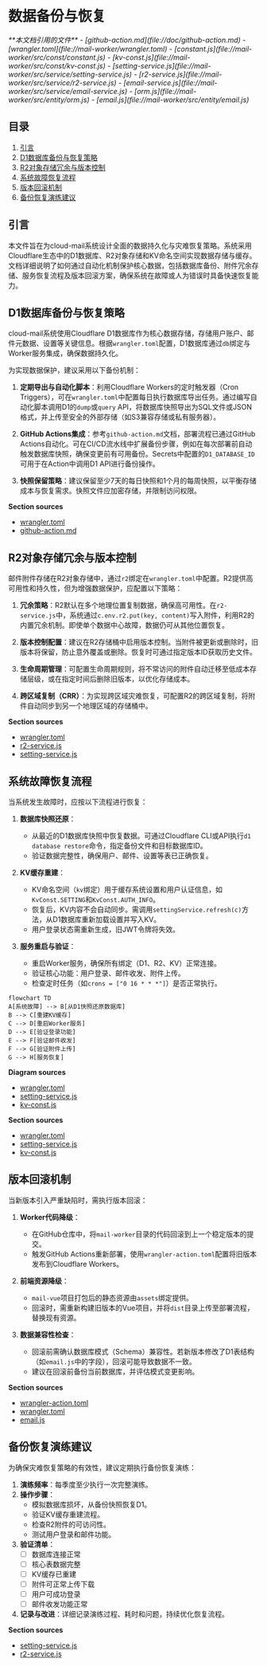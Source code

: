 # 数据备份与恢复

<cite>
**本文档引用的文件**
- [github-action.md](file://doc/github-action.md)
- [wrangler.toml](file://mail-worker/wrangler.toml)
- [constant.js](file://mail-worker/src/const/constant.js)
- [kv-const.js](file://mail-worker/src/const/kv-const.js)
- [setting-service.js](file://mail-worker/src/service/setting-service.js)
- [r2-service.js](file://mail-worker/src/service/r2-service.js)
- [email-service.js](file://mail-worker/src/service/email-service.js)
- [orm.js](file://mail-worker/src/entity/orm.js)
- [email.js](file://mail-worker/src/entity/email.js)
</cite>

## 目录
1. [引言](#引言)
2. [D1数据库备份与恢复策略](#d1数据库备份与恢复策略)
3. [R2对象存储冗余与版本控制](#r2对象存储冗余与版本控制)
4. [系统故障恢复流程](#系统故障恢复流程)
5. [版本回滚机制](#版本回滚机制)
6. [备份恢复演练建议](#备份恢复演练建议)

## 引言
本文件旨在为cloud-mail系统设计全面的数据持久化与灾难恢复策略。系统采用Cloudflare生态中的D1数据库、R2对象存储和KV命名空间实现数据存储与缓存。文档详细说明了如何通过自动化机制保护核心数据，包括数据库备份、附件冗余存储、服务恢复流程及版本回滚方案，确保系统在故障或人为错误时具备快速恢复能力。

## D1数据库备份与恢复策略

cloud-mail系统使用Cloudflare D1数据库作为核心数据存储，存储用户账户、邮件元数据、设置等关键信息。根据`wrangler.toml`配置，D1数据库通过`db`绑定与Worker服务集成，确保数据持久化。

为实现数据保护，建议采用以下备份机制：

1. **定期导出与自动化脚本**：利用Cloudflare Workers的定时触发器（Cron Triggers），可在`wrangler.toml`中配置每日执行数据库导出任务。通过编写自动化脚本调用D1的`dump`或`query` API，将数据库快照导出为SQL文件或JSON格式，并上传至安全的外部存储（如S3兼容存储或私有服务器）。

2. **GitHub Actions集成**：参考`github-action.md`文档，部署流程已通过GitHub Actions自动化。可在CI/CD流水线中扩展备份步骤，例如在每次部署前自动触发数据库快照，确保变更前有可用备份。Secrets中配置的`D1_DATABASE_ID`可用于在Action中调用D1 API进行备份操作。

3. **快照保留策略**：建议保留至少7天的每日快照和1个月的每周快照，以平衡存储成本与恢复需求。快照文件应加密存储，并限制访问权限。

**Section sources**
- [wrangler.toml](file://mail-worker/wrangler.toml#L1-L40)
- [github-action.md](file://doc/github-action.md#L0-L37)

## R2对象存储冗余与版本控制

邮件附件存储在R2对象存储中，通过`r2`绑定在`wrangler.toml`中配置。R2提供高可用性和持久性，但为增强数据保护，应配置以下策略：

1. **冗余策略**：R2默认在多个地理位置复制数据，确保高可用性。在`r2-service.js`中，系统通过`c.env.r2.put(key, content)`写入附件，利用R2的内置冗余机制。即使单个数据中心故障，数据仍可从其他位置恢复。

2. **版本控制配置**：建议在R2存储桶中启用版本控制。当附件被更新或删除时，旧版本将保留，防止意外覆盖或删除。恢复时可通过指定版本ID获取历史文件。

3. **生命周期管理**：可配置生命周期规则，将不常访问的附件自动迁移至低成本存储层级，或在指定时间后删除旧版本，以优化存储成本。

4. **跨区域复制（CRR）**：为实现跨区域灾难恢复，可配置R2的跨区域复制，将附件自动同步到另一个地理区域的存储桶中。

**Section sources**
- [wrangler.toml](file://mail-worker/wrangler.toml#L35-L38)
- [r2-service.js](file://mail-worker/src/service/r2-service.js#L0-L53)
- [setting-service.js](file://mail-worker/src/service/setting-service.js#L0-L180)

## 系统故障恢复流程

当系统发生故障时，应按以下流程进行恢复：

1. **数据库快照还原**：
   - 从最近的D1数据库快照中恢复数据。可通过Cloudflare CLI或API执行`d1 database restore`命令，指定备份文件和目标数据库ID。
   - 验证数据完整性，确保用户、邮件、设置等表已正确恢复。

2. **KV缓存重建**：
   - KV命名空间（`kv`绑定）用于缓存系统设置和用户认证信息，如`KvConst.SETTING`和`KvConst.AUTH_INFO`。
   - 恢复后，KV内容不会自动同步。需调用`settingService.refresh(c)`方法，从D1数据库重新加载设置并写入KV。
   - 用户登录状态需重新生成，旧JWT令牌将失效。

3. **服务重启与验证**：
   - 重启Worker服务，确保所有绑定（D1、R2、KV）正常连接。
   - 验证核心功能：用户登录、邮件收发、附件上传。
   - 检查定时任务（如`crons = ["0 16 * * *"]`）是否正常执行。

```mermaid
flowchart TD
A[系统故障] --> B[从D1快照还原数据库]
B --> C[重建KV缓存]
C --> D[重启Worker服务]
D --> E[验证登录功能]
E --> F[验证邮件收发]
F --> G[验证附件上传]
G --> H[服务恢复]
```

**Diagram sources**
- [wrangler.toml](file://mail-worker/wrangler.toml#L1-L40)
- [setting-service.js](file://mail-worker/src/service/setting-service.js#L0-L180)
- [kv-const.js](file://mail-worker/src/const/kv-const.js#L0-L8)

**Section sources**
- [wrangler.toml](file://mail-worker/wrangler.toml#L1-L40)
- [setting-service.js](file://mail-worker/src/service/setting-service.js#L0-L180)
- [kv-const.js](file://mail-worker/src/const/kv-const.js#L0-L8)

## 版本回滚机制

当新版本引入严重缺陷时，需执行版本回滚：

1. **Worker代码降级**：
   - 在GitHub仓库中，将`mail-worker`目录的代码回滚到上一个稳定版本的提交。
   - 触发GitHub Actions重新部署，使用`wrangler-action.toml`配置将旧版本发布到Cloudflare Workers。

2. **前端资源降级**：
   - `mail-vue`项目打包后的静态资源由`assets`绑定提供。
   - 回滚时，需重新构建旧版本的Vue项目，并将`dist`目录上传至部署流程，替换现有资源。

3. **数据兼容性检查**：
   - 回滚前需确认数据库模式（Schema）兼容性。若新版本修改了D1表结构（如`email.js`中的字段），回滚可能导致数据不一致。
   - 建议在回滚前备份当前数据库，并评估模式变更影响。

**Section sources**
- [wrangler-action.toml](file://mail-worker/wrangler-action.toml#L0-L40)
- [wrangler.toml](file://mail-worker/wrangler.toml#L1-L40)
- [email.js](file://mail-worker/src/entity/email.js#L0-L27)

## 备份恢复演练建议

为确保灾难恢复策略的有效性，建议定期执行备份恢复演练：

1. **演练频率**：每季度至少执行一次完整演练。
2. **操作步骤**：
   - 模拟数据库损坏，从备份快照恢复D1。
   - 验证KV缓存重建流程。
   - 检查R2附件的可访问性。
   - 测试用户登录和邮件功能。
3. **验证清单**：
   - [ ] 数据库连接正常
   - [ ] 核心表数据完整
   - [ ] KV缓存已重建
   - [ ] 附件可正常上传下载
   - [ ] 用户可成功登录
   - [ ] 邮件收发功能正常
4. **记录与改进**：详细记录演练过程、耗时和问题，持续优化恢复流程。

**Section sources**
- [setting-service.js](file://mail-worker/src/service/setting-service.js#L0-L180)
- [r2-service.js](file://mail-worker/src/service/r2-service.js#L0-L53)